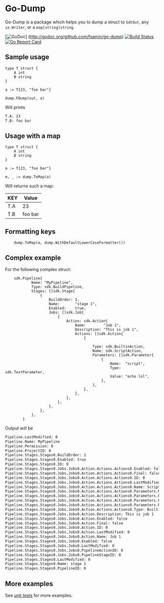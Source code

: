 # Go-Dump

Go-Dump is a package which helps you to dump a struct to `SdtOut`, any `io.Writer`, or a `map[string]string`.

[![GoDoc](https://img.shields.io/badge/godoc-reference-blue.svg)]
(http://godoc.org/github.com/fsamin/go-dump) [![Build Status](https://travis-ci.org/fsamin/go-dump.svg?branch=master)](https://travis-ci.org/fsamin/go-dump) [![Go Report Card](https://goreportcard.com/badge/github.com/fsamin/go-dump)](https://goreportcard.com/report/github.com/fsamin/go-dump)

## Sample usage

````golang
type T struct {
    A int
    B string
}

a := T{23, "foo bar"}

dump.FDump(out, a)
````

Will prints

````bash
T.A: 23
T.B: foo bar
````

## Usage with a map

```golang
type T struct {
    A int
    B string
}

a := T{23, "foo bar"}

m, _ := dump.ToMap(a)
```

Will returns such a map:

| KEY           | Value         |
| ------------- | ------------- |
| T.A           | 23            |
| T.B           | foo bar       |

## Formatting keys

```golang
    dump.ToMap(a, dump.WithDefaultLowerCaseFormatter())
```

## Complex example

For the following complex struct:

```golang
    sdk.Pipeline{
            Name: "MyPipeline",
            Type: sdk.BuildPipeline,
            Stages: []sdk.Stage{
                {
                    BuildOrder: 1,
                    Name:       "stage 1",
                    Enabled:    true,
                    Jobs: []sdk.Job{
                        {
                            Action: sdk.Action{
                                Name:        "Job 1",
                                Description: "This is job 1",
                                Actions: []sdk.Action{
                                    {

                                        Type: sdk.BuiltinAction,
                                        Name: sdk.ScriptAction,
                                        Parameters: []sdk.Parameter{
                                            {
                                                Name:  "script",
                                                Type:  sdk.TextParameter,
                                                Value: "echo lol",
                                            },
                                        },
                                    },
                                },
                            },
                        },
                    },
                },
            },
        }
```

Output will be

````bash
Pipeline.LastModified: 0
Pipeline.Name: MyPipeline
Pipeline.Permission: 0
Pipeline.ProjectID: 0
Pipeline.Stages.Stages0.BuildOrder: 1
Pipeline.Stages.Stages0.Enabled: true
Pipeline.Stages.Stages0.ID: 0
Pipeline.Stages.Stages0.Jobs.Jobs0.Action.Actions.Actions0.Enabled: false
Pipeline.Stages.Stages0.Jobs.Jobs0.Action.Actions.Actions0.Final: false
Pipeline.Stages.Stages0.Jobs.Jobs0.Action.Actions.Actions0.ID: 0
Pipeline.Stages.Stages0.Jobs.Jobs0.Action.Actions.Actions0.LastModified: 0
Pipeline.Stages.Stages0.Jobs.Jobs0.Action.Actions.Actions0.Name: Script
Pipeline.Stages.Stages0.Jobs.Jobs0.Action.Actions.Actions0.Parameters.Parameters0.ID: 0
Pipeline.Stages.Stages0.Jobs.Jobs0.Action.Actions.Actions0.Parameters.Parameters0.Name: script
Pipeline.Stages.Stages0.Jobs.Jobs0.Action.Actions.Actions0.Parameters.Parameters0.Type: text
Pipeline.Stages.Stages0.Jobs.Jobs0.Action.Actions.Actions0.Parameters.Parameters0.Value: echo lol
Pipeline.Stages.Stages0.Jobs.Jobs0.Action.Actions.Actions0.Type: Builtin
Pipeline.Stages.Stages0.Jobs.Jobs0.Action.Description: This is job 1
Pipeline.Stages.Stages0.Jobs.Jobs0.Action.Enabled: false
Pipeline.Stages.Stages0.Jobs.Jobs0.Action.Final: false
Pipeline.Stages.Stages0.Jobs.Jobs0.Action.ID: 0
Pipeline.Stages.Stages0.Jobs.Jobs0.Action.LastModified: 0
Pipeline.Stages.Stages0.Jobs.Jobs0.Action.Name: Job 1
Pipeline.Stages.Stages0.Jobs.Jobs0.Enabled: false
Pipeline.Stages.Stages0.Jobs.Jobs0.LastModified: 0
Pipeline.Stages.Stages0.Jobs.Jobs0.PipelineActionID: 0
Pipeline.Stages.Stages0.Jobs.Jobs0.PipelineStageID: 0
Pipeline.Stages.Stages0.LastModified: 0
Pipeline.Stages.Stages0.Name: stage 1
Pipeline.Stages.Stages0.PipelineID: 0
````

## More examples

See [unit tests](test/dump_test.go) for more examples.
